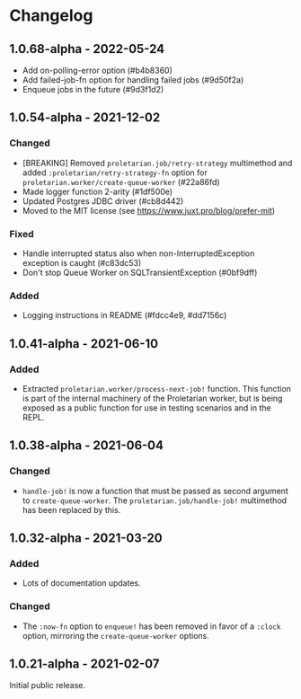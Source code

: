 # Changelog

## 1.0.68-alpha - 2022-05-24

* Add on-polling-error option (#b4b8360)
* Add failed-job-fn option for handling failed jobs (#9d50f2a)
* Enqueue jobs in the future (#9d3f1d2)

## 1.0.54-alpha - 2021-12-02

### Changed

* [BREAKING] Removed `proletarian.job/retry-strategy` multimethod and added `:proletarian/retry-strategy-fn` option for
  `proletarian.worker/create-queue-worker` (#22a86fd)
* Made logger function 2-arity (#1df500e)
* Updated Postgres JDBC driver (#cb8d442)
* Moved to the MIT license (see https://www.juxt.pro/blog/prefer-mit)

### Fixed

* Handle interrupted status also when non-InterruptedException exception is caught (#c83dc53)
* Don't stop Queue Worker on SQLTransientException (#0bf9dff)

### Added

* Logging instructions in README (#fdcc4e9, #dd7156c)

## 1.0.41-alpha - 2021-06-10

### Added

* Extracted `proletarian.worker/process-next-job!` function. This function is part of the internal machinery of the
  Proletarian worker, but is being exposed as a public function for use in testing scenarios and in the REPL.

## 1.0.38-alpha - 2021-06-04

### Changed

* `handle-job!` is now a function that must be passed as second argument to `create-queue-worker`. The
  `proletarian.job/handle-job!` multimethod has been replaced by this.

## 1.0.32-alpha - 2021-03-20

### Added

* Lots of documentation updates.

### Changed

* The `:now-fn` option to `enqueue!` has been removed in favor of a `:clock` option, mirroring the `create-queue-worker`
  options.

## 1.0.21-alpha - 2021-02-07

Initial public release.
